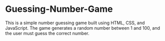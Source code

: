 # Guessing-Number-Game
This is a simple number guessing game built using HTML, CSS, and JavaScript. The game generates a random number between 1 and 100, and the user must guess the correct number.
